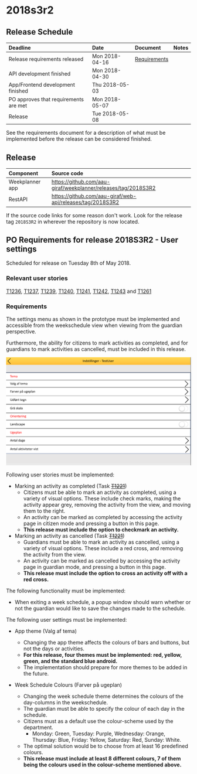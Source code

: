 # 2018s3r2

## Release Schedule

| Deadline | Date | Document | Notes |
| :--- | :--- | :--- | :--- |
| Release requirements released          | Mon 2018-04-16  |[Requirements](#requirements)||
| API development finished               | Mon 2018-04-30  | | |
| App/Frontend development finished      | Thu 2018-05-03  | | |
| PO approves that requirements are met  | Mon 2018-05-07  | | |
| Release                                | Tue 2018-05-08  | | |

See the requirements document for a description of what must be implemented
before the release can be considered finished.

## Release

| Component | Source code |
| :--- | :--- |
| Weekplanner app | https://github.com/aau-giraf/weekplanner/releases/tag/2018S3R2|
| RestAPI         | https://github.com/aau-giraf/web-api/releases/tag/2018S3R2|

If the source code links for some reason don't work. Look for the release tag
`2018S3R2` in wherever the repository is now located.

## PO Requirements for release 2018S3R2 - User settings

Scheduled for release on Tuesday 8th of May 2018.

### Relevant user stories

[T1236](http://web.giraf.cs.aau.dk/T1236), [T1237](http://web.giraf.cs.aau.dk/T1237),
[T1239](http://web.giraf.cs.aau.dk/T1239), [T1240](http://web.giraf.cs.aau.dk/T1240),
[T1241](http://web.giraf.cs.aau.dk/T1241), [T1242](http://web.giraf.cs.aau.dk/T1242),
[T1243](http://web.giraf.cs.aau.dk/T1243) and [T1261](http://web.giraf.cs.aau.dk/T1261)

### Requirements

The settings menu as shown in the prototype must be implemented and accessible
from the weekschedule view when viewing from the guardian perspective.

Furthermore, the ability for citizens to mark activities as completed, and for
guardians to mark activities as cancelled, must be included in this release.

![settings-image](2018_s3_r2/settings.png)

Following user stories must be implemented:

- Marking an activity as completed (Task ~~[T1221](http://web.giraf.cs.aau.dk/T1221)~~)
    - Citizens must be able to mark an activity as completed, using a variety of
      visual options. These include check marks, making the activity appear grey,
      removing the activity from the view, and moving them to the right.
    - An activity can be marked as completed by accessing the activity page in
      citizen mode and pressing a button in this page.
    - **This release must include the option to checkmark an activity.**
- Marking an activity as cancelled (Task ~~[T1221](http://web.giraf.cs.aau.dk/T1221)~~)
    - Guardians must be able to mark an activity as cancelled, using a variety of
      visual options. These include a red cross, and removing the activity from
      the view.
    - An activity can be marked as cancelled by accessing the activity page in
      guardian mode, and pressing a button in this page.
    - **This release must include the option to cross an activity off with a
      red cross.**

The following functionality must be implemented:

- When exiting a week schedule, a popup window should warn whether or not the
  guardian would like to save the changes made to the schedule.

The following user settings must be implemented:

- App theme (Valg af tema)
    - Changing the app theme affects the colours of bars and buttons, but not the
      days or activities.
    - **For this release, four themes must be implemented: red, yellow, green, and
      the standard blue android.**
    - The implementation should prepare for more themes to be added in the future.

- Week Schedule Colours (Farver på ugeplan)
    - Changing the week schedule theme determines the colours of the day-columns
      in the weekschedule.
    - The guardian must be able to specify the colour of each day in the schedule.
    - Citizens must as a default use the colour-scheme used by the department.
        - Monday: Green, Tuesday: Purple, Wednesday: Orange, Thursday: Blue, Friday:
          Yellow, Saturday: Red, Sunday: White.
    - The optimal solution would be to choose from at least 16 predefined colours.
    - **This release must include at least 8 different colours, 7 of them being
      the colours used in the colour-scheme mentioned above.**
